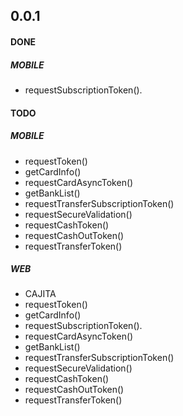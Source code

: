 ## 0.0.1

#### DONE

##### MOBILE

- requestSubscriptionToken().

#### TODO

##### MOBILE

- requestToken()
- getCardInfo()
- requestCardAsyncToken()
- getBankList()
- requestTransferSubscriptionToken()
- requestSecureValidation()
- requestCashToken()
- requestCashOutToken()
- requestTransferToken()

##### WEB
- CAJITA
- requestToken()
- getCardInfo()
- requestSubscriptionToken().
- requestCardAsyncToken()
- getBankList()
- requestTransferSubscriptionToken()
- requestSecureValidation()
- requestCashToken()
- requestCashOutToken()
- requestTransferToken()

